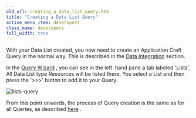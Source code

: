 ```yaml
---
old_url: creating_a_data_list_query.htm
title: "Creating a Data List Query"
active_menu_item: developers
class_name: developers
full_width: true
---
```



With your Data List created, you now need to create an Application Craft Query in the normal way. This is described in the [Data Integration](/developers/documentation/product-guide/advanced-features/data-integration-reporting-dashboards/) section.

In the [Query Wizard](/developers/documentation/product-guide/the-console/console-tabs/queries/query-wizard/) , you can see in the left  hand pane a tab labeled 'Lists'. All Data List type Resources will be listed there. You select a List and then press the '\>\>\>' button to add it to your Query.

![lists-query](/img/docs/lists-query.zoom61.png)

From this point onwards, the process of Query creation is the same as for all Queries, as described [here](/developers/documentation/product-guide/the-console/console-tabs/queries/) .

